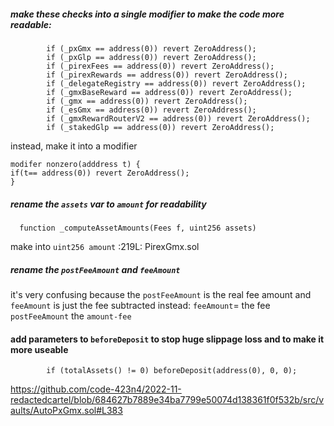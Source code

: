 ##### make  these checks into a single  modifier to make the code more readable:
```
        if (_pxGmx == address(0)) revert ZeroAddress();
        if (_pxGlp == address(0)) revert ZeroAddress();
        if (_pirexFees == address(0)) revert ZeroAddress();
        if (_pirexRewards == address(0)) revert ZeroAddress();
        if (_delegateRegistry == address(0)) revert ZeroAddress();
        if (_gmxBaseReward == address(0)) revert ZeroAddress();
        if (_gmx == address(0)) revert ZeroAddress();
        if (_esGmx == address(0)) revert ZeroAddress();
        if (_gmxRewardRouterV2 == address(0)) revert ZeroAddress();
        if (_stakedGlp == address(0)) revert ZeroAddress();
```
instead, make it into a modifier 
```
modifer nonzero(adddress t) {
if(t== address(0)) revert ZeroAddress();
}
```
##### rename  the `assets` var to `amount` for readability 
```
  function _computeAssetAmounts(Fees f, uint256 assets)
```
make into `uint256 amount`
:219L: PirexGmx.sol
##### rename the `postFeeAmount` and `feeAmount`
it's very confusing because  the `postFeeAmount` is the real fee amount and `feeAmount`  is just the fee  subtracted
instead:
`feeAmount`= the fee
`postFeeAmount` the `amount-fee`
#### add parameters to `beforeDeposit` to stop huge slippage loss and to make it more useable 
```
        if (totalAssets() != 0) beforeDeposit(address(0), 0, 0);

```
https://github.com/code-423n4/2022-11-redactedcartel/blob/684627b7889e34ba7799e50074d138361f0f532b/src/vaults/AutoPxGmx.sol#L383